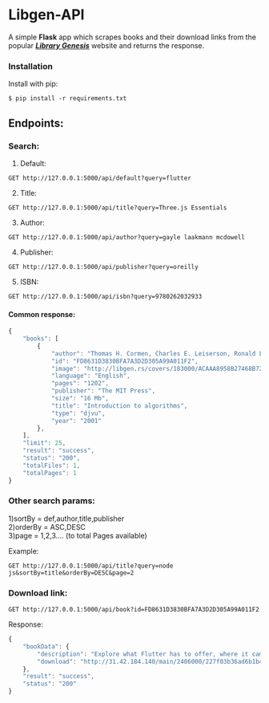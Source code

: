 # Libgen-API

A simple **Flask** app which scrapes books and their download links from the popular ***[Library Genesis](http://libgen.rs/)*** website and returns the response.

### Installation

Install with pip:

```
$ pip install -r requirements.txt
```

## Endpoints:
### Search:
1) Default:
```http
GET http://127.0.0.1:5000/api/default?query=flutter
```
2) Title:
```http
GET http://127.0.0.1:5000/api/title?query=Three.js Essentials
```
3) Author:
```http
GET http://127.0.0.1:5000/api/author?query=gayle laakmann mcdowell
```
4) Publisher:
```http
GET http://127.0.0.1:5000/api/publisher?query=oreilly
```
5) ISBN:
```http
GET http://127.0.0.1:5000/api/isbn?query=9780262032933
```
#### Common response:
```javascript
{
    "books": [
        {
            "author": "Thomas H. Cormen, Charles E. Leiserson, Ronald L. Rivest, Clifford Stein",
            "id": "FD8631D3830BFA7A3D2D305A99A011F2",
            "image": "http://libgen.rs/covers/183000/ACAAA8958B27468B7286F4C577A967E2-d.jpg",
            "language": "English",
            "pages": "1202",
            "publisher": "The MIT Press",
            "size": "16 Mb",
            "title": "Introduction to algorithms",
            "type": "djvu",
            "year": "2001"
        },
    ],
    "limit": 25,
    "result": "success",
    "status": "200",
    "totalFiles": 1,
    "totalPages": 1
}
```
### Other search params:
1)sortBy = def,author,title,publisher<br>
2)orderBy = ASC,DESC<br>
3)page = 1,2,3.... (to total Pages available)<br>

Example:
```http
GET http://127.0.0.1:5000/api/title?query=node js&sortBy=title&orderBy=DESC&page=2
```
### Download link:
```http
GET http://127.0.0.1:5000/api/book?id=FD8631D3830BFA7A3D2D305A99A011F2
```
Response:

```javascript
{
    "bookData": {
        "description": "Explore what Flutter has to offer, where it came from, and where it’s going. Mobile development is progressing at a fast rate and with Flutter – an open-source mobile application development SDK created by Google – you can develop applications for Android and iOS, as well as Google Fuchsia.Learn to create three apps (a personal information manager, a chat system, and a game project) that you can install on your mobile devices and use for real.",
        "download": "http://31.42.184.140/main/2406000/227f03b36ad6b1b4c6c1af4ca444c27d/Frank%20Zammetti%20-%20Practical%20Flutter_%20Improve%20your%20Mobile%20Development%20with%20Google%E2%80%99s%20Latest%20Open-Source%20SDK-Apress%20%282019%29.pdf"
    },
    "result": "success",
    "status": "200"
}
```
